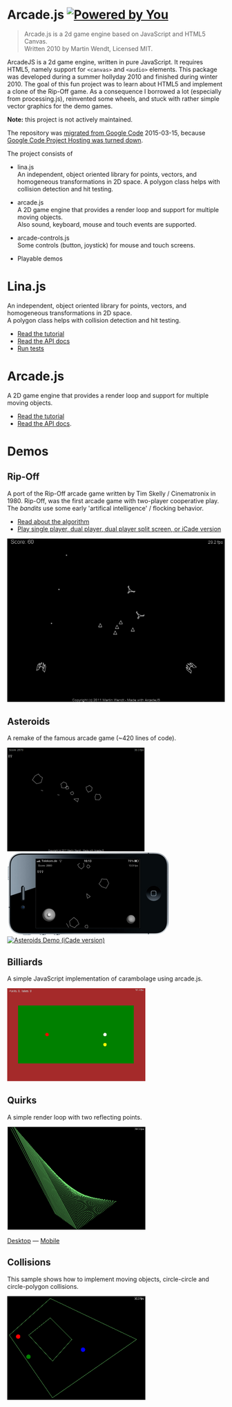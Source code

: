 # Arcade.js [![Powered by You](http://sapegin.github.io/powered-by-you/badge.svg)](http://sapegin.github.io/powered-by-you/)

> Arcade.js is a 2d game engine based on JavaScript and HTML5 Canvas.<br>
> Written 2010 by Martin Wendt, Licensed MIT.

ArcadeJS is a 2d game engine, written in pure JavaScript.
It requires HTML5, namely support for `<canvas>` and `<audio>` elements.
This package was developed during a summer hollyday 2010 and finished during
winter 2010.
The goal of this fun project was to learn about HTML5 and implement a clone of
the Rip-Off game. As a consequence I borrowed a lot (especially from processing.js),
reinvented some wheels, and stuck with rather simple vector graphics for the
demo games.

**Note:** this project is not actively maintained.

The repository was [migrated from Google Code](https://code.google.com/p/arcade-js/) 2015-03-15,
because [Google Code Project Hosting was turned down](http://google-opensource.blogspot.de/2015/03/farewell-to-google-code.html).

The project consists of

  - lina.js<br>
    An independent, object oriented library for points, vectors, and homogeneous
    transformations in 2D space.
    A polygon class helps with collision detection and hit testing.

  - arcade.js<br>
    A 2D game engine that provides a render loop and support for multiple
    moving objects.<br>
    Also sound, keyboard, mouse and touch events are supported.

  - arcade-controls.js<br>
    Some controls (button, joystick) for mouse and touch screens.

  - Playable demos


# Lina.js

An independent, object oriented library for points, vectors, and homogeneous
transformations in 2D space.<br>
A polygon class helps with collision detection and hit testing.

  - [Read the tutorial](https://rawgit.com/mar10/arcade-js/master/doc/lina-js_tutorial.pdf)
  - [Read the API docs](https://rawgit.com/mar10/arcade-js/master/doc/jsdocs/lina.js/jsdoc/index.html)
  - [Run tests](https://rawgit.com/mar10/arcade-js/master/src/lina.js/test/test.html)


# Arcade.js

A 2D game engine that provides a render loop and support for multiple moving objects.

  - [Read the tutorial](https://rawgit.com/mar10/arcade-js/master/doc/arcade-js_tutorial.pdf)
  - [Read the API docs](https://rawgit.com/mar10/arcade-js/master/doc/jsdocs/arcade.js/jsdoc/index.html).


# Demos

## Rip-Off

A port of the Rip-Off arcade game written by Tim Skelly / Cinematronix in 1980.
Rip-Off, was the first arcade game with two-player cooperative play. The *bandits*
use some early 'artifical intelligence' / flocking behavior.

  - [Read about the algorithm](https://rawgit.com/mar10/arcade-js/master/doc/rip-off_spec.pdf)
  - [Play single player, dual player, dual player split screen, or iCade version](https://rawgit.com/mar10/arcade-js/master/src/demos/rip-off/index.html)

[![Rip-Off demo](src/demos/rip-off/screenshot-1.png?raw=true)](https://rawgit.com/mar10/arcade-js/master/src/demos/rip-off/index.html)


## Asteroids

A remake of the famous arcade game (~420 lines of code).

[![Asteroids Demo](src/demos/asteroids/screenshot-3.png?raw=true)](https://rawgit.com/mar10/arcade-js/master/src/demos/asteroids/index.html)
[![Asteroids Demo (mobile version)](src/demos/asteroids/screenshot-2.png?raw=true)](https://rawgit.com/mar10/arcade-js/master/src/demos/asteroids/index.html)
[![Asteroids Demo (iCade version)](src/demos/asteroids/screenshot-4.png?raw=true)](https://rawgit.com/mar10/arcade-js/master/src/demos/asteroids/index.html)


## Billiards

A simple JavaScript implementation of carambolage using arcade.js.

[![Billiards demo](src/demos/billiards/screenshot-1.png?raw=true)](https://rawgit.com/mar10/arcade-js/master/src/demos/billiards/jsBilliards.html)


## Quirks

A simple render loop with two reflecting points.

[![Quirks demo](src/demos/quirks/screenshot-1.png?raw=true)](https://rawgit.com/mar10/arcade-js/master/src/demos/quirks/jsQuirks.html)

[Desktop](https://rawgit.com/mar10/arcade-js/master/src/demos/quirks/jsQuirks.html)
&mdash; [Mobile](https://rawgit.com/mar10/arcade-js/master/src/demos/quirks/jsQuirks-mobile.html)


## Collisions

This sample shows how to implement moving objects, circle-circle and circle-polygon
collisions.

[![Collisions demo](src/demos/collisions/screenshot-1.png?raw=true)](https://rawgit.com/mar10/arcade-js/master/src/demos/collisions/game.html)
